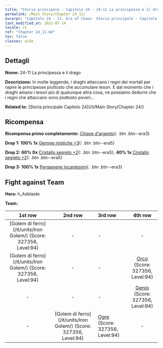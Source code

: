 ```yaml
---
title: "Storia principale - Capitolo 24 - 24-11 La principessa e il drago"
permalink: /Main Story/Chapter 24_11/
excerpt: "Capitolo 24 - 11. Era of Chaos  Storia principale - Capitolo 24_11. 24-11 La principessa e il drago"
last_modified_at: 2021-07-14
locale: it
ref: "Chapter 24_11.md"
toc: false
classes: wide
---
```


## Dettagli

 **Nome:** 24-11 La principessa e il drago

 **Descrizione:** In molte leggende, i draghi attaccano i regni dei mortali per rapire le principesse piuttosto che accumulare tesori. E dal momento che i draghi amano i tesori più di qualunque altra cosa, ne possiamo dedurre che i regni che attaccano sono piuttosto poveri...

 **Related to:** [Storia principale Capitolo 24](/it/Main Story/Chapter 24/)

## Ricompensa

 **Ricompensa primo completamento:** [Chiave d'argento](/ItemsIT/con_693/){: .btn .btn--era3}

 **Drop 1:** **100% 1x** [Gemme mistiche +3](/ItemsIT/mat_86/){: .btn .btn--era5}

 **Drop 2:** **60% 0x** [Cristallo segreto +2](/ItemsIT/mat_80/){: .btn .btn--era5}, **40% 1x** [Cristallo segreto +2](/ItemsIT/mat_80/){: .btn .btn--era5}

 **Drop 3:** **100% 1x** [Pergamene incantesimi](/ItemsIT/con_694/){: .btn .btn--era3}


## Fight against Team
 **Hero:** h_Adelaide

 **Team:**


  | 1st row | 2nd row | 3rd row | 4th row |
  |:----:|:----:|:----|:----:|
  | [Golem di ferro](/it/units/Iron Golem/) (Score: 327356, Level:94)  | - | - | - |
  | [Golem di ferro](/it/units/Iron Golem/) (Score: 327356, Level:94)  | - | - | [Orco](/it/units/Orc/) (Score: 327356, Level:94)  |
  | - | - | - | [Genio](/it/units/Genie/) (Score: 327356, Level:94)  |
  | - | [Golem di ferro](/it/units/Iron Golem/) (Score: 327356, Level:94)  | [Ogre](/it/units/Ogre/) (Score: 327356, Level:94)  | - |



